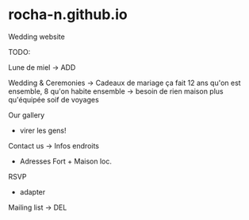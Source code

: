 # rocha-n.github.io
Wedding website

TODO:

Lune de miel -> ADD

Wedding & Ceremonies -> Cadeaux de mariage
ça fait 12 ans qu'on est ensemble, 8 qu'on habite ensemble -> besoin de rien
maison plus qu'équipée
soif de voyages

Our gallery 
- virer les gens!

Contact us -> Infos endroits
- Adresses Fort + Maison loc.

RSVP
- adapter

Mailing list -> DEL

